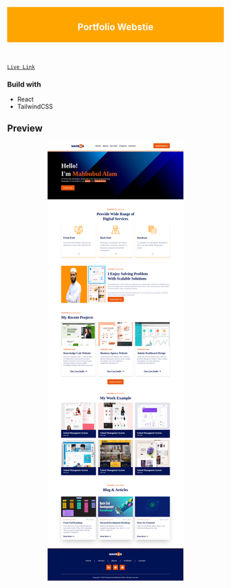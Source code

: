 <div align="center" style="color: white; background: orange; padding: 5px 0;"> 

## Portfolio Webstie

</div>
<br/>
<br/>
<a href="https://promahbubl.web.app/">

`Live Link`

</a>

### Build with
- React
- TailwindCSS

## Preview

<p align="center">
    <img src="./src/assets/screenshoot.png" alt="">
</p>


